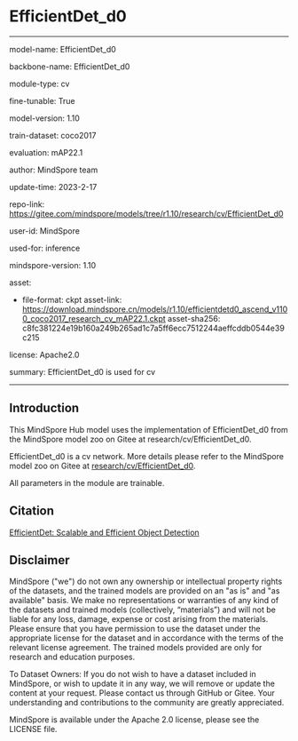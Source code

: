 # EfficientDet_d0

---

model-name: EfficientDet_d0

backbone-name: EfficientDet_d0

module-type: cv

fine-tunable: True

model-version: 1.10

train-dataset: coco2017

evaluation: mAP22.1

author: MindSpore team

update-time: 2023-2-17

repo-link: <https://gitee.com/mindspore/models/tree/r1.10/research/cv/EfficientDet_d0>

user-id: MindSpore

used-for: inference

mindspore-version: 1.10

asset:

-
    file-format: ckpt
    asset-link: <https://download.mindspore.cn/models/r1.10/efficientdetd0_ascend_v1100_coco2017_research_cv_mAP22.1.ckpt>
    asset-sha256: c8fc381224e19b160a249b265ad1c7a5ff6ecc7512244aeffcddb0544e39c215

license: Apache2.0

summary: EfficientDet_d0 is used for cv

---

## Introduction

This MindSpore Hub model uses the implementation of EfficientDet_d0 from the MindSpore model zoo on Gitee at research/cv/EfficientDet_d0.

EfficientDet_d0 is a cv network. More details please refer to the MindSpore model zoo on Gitee at [research/cv/EfficientDet_d0](https://gitee.com/mindspore/models/blob/r1.10/research/cv/EfficientDet_d0/README_CN.md).

All parameters in the module are trainable.

## Citation

[EfficientDet: Scalable and Efficient Object Detection](https://arxiv.org/pdf/1911.09070.pdf)

## Disclaimer

MindSpore ("we") do not own any ownership or intellectual property rights of the datasets, and the trained models are provided on an "as is" and "as available" basis. We make no representations or warranties of any kind of the datasets and trained models (collectively, “materials”) and will not be liable for any loss, damage, expense or cost arising from the materials. Please ensure that you have permission to use the dataset under the appropriate license for the dataset and in accordance with the terms of the relevant license agreement. The trained models provided are only for research and education purposes.

To Dataset Owners: If you do not wish to have a dataset included in MindSpore, or wish to update it in any way, we will remove or update the content at your request. Please contact us through GitHub or Gitee. Your understanding and contributions to the community are greatly appreciated.

MindSpore is available under the Apache 2.0 license, please see the LICENSE file.
